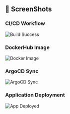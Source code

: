 ## 📸 ScreenShots

### CI/CD Workflow
![Build Success](project-demo/ci-build-success.png)

### DockerHub Image
![Docker Image](project-demo/dockerhub-image.png)

### ArgoCD Sync
![ArgoCD Sync](project-demo/argocd-sync.png)

### Application Deployment
![App Deployed](project-demo/deployed-pod.png)
